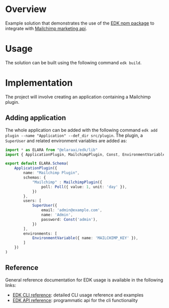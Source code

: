 # Overview

Example solution that demonstrates the use of the [EDK npm package](https://www.npmjs.com/package/@elaraai/edk) to integrate with [Mailchimp marketing api](https://mailchimp.com/developer/marketing/api/).

# Usage

The solution can be built using the following command ```edk build```.

# Implementation
The project will involve creating an application containing a Mailchimp plugin.

## Adding application
The whole application can be added with the following command ```edk add plugin --name "Application" --def_dir src/plugin```. The plugin, a ```SuperUser``` and related environment variables are added as:

```typescript
import * as ELARA from "@elaraai/edk/lib"
import { ApplicationPlugin, MailchimpPlugin, Const, EnvironmentVariable, Poll, SuperUser } from "@elaraai/edk/lib"

export default ELARA.Schema(
    ApplicationPlugin({
        name: "Mailchimp Plugin",
        schemas: {
            "Mailchimp" : MailchimpPlugin({
                poll: Poll({ value: 1, unit: 'day' }),
            })
        },
        users: [
            SuperUser({
                email: 'admin@example.com',
                name: 'Admin',
                password: Const('admin'),
            })
        ],
        environments: [
            EnvironmentVariable({ name: 'MAILCHIMP_KEY' }),
        ]
    })
)

```

## Reference

General reference documentation for EDK usage is available in the following links:
- [EDK CLI reference](https://elaraai.github.io/docs/cli/cli): detailed CLI usage reference and examples
- [EDK API reference](https://elaraai.github.io/docs/api): programmatic api for the cli functionality